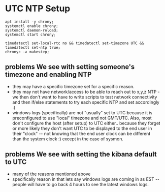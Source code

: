 # UTC NTP Setup

```
apt install -y chrony;
systemctl enable chrony;
systemctl daemon-reload;
systemctl start chrony;

timedatectl set-local-rtc no && timedatectl set-timezone UTC && timedatectl set-ntp true;
chronyc -a makestep;
```

## problems We see with setting someone's timezone and enabling NTP

* they may have a specific timezone set for a specific reason.
* they may not have network/access to be able to reach out to x,y,z NTP - we then don't want to have to write scripts to test network connectivity and then if/else statements to try each specific NTP and set accordingly :(
* windows logs (specifically) are not "usually" set to UTC because it is preconfigured to use "local" timezone and not GMT/UTC. Also, most don't configure the host (after setup) to UTC either.. because they forget or more likely they don't want UTC to be displayed to the end user in their "clock" -- not knowing that the end user clock can be different than the system clock :) except in the case of sysmon.

## problems We see with setting the kibana default to UTC

* many of the reasons mentioned above
* specifically reason in that lets say windows logs are coming in as EST -- people will have to go back 4 hours to see the latest windows logs.